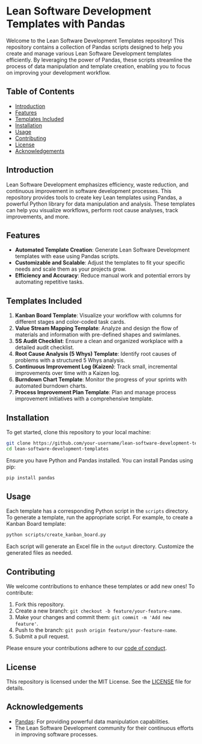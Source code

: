 # Lean Software Development Templates with Pandas

Welcome to the Lean Software Development Templates repository! This repository contains a collection of Pandas scripts designed to help you create and manage various Lean Software Development templates efficiently. By leveraging the power of Pandas, these scripts streamline the process of data manipulation and template creation, enabling you to focus on improving your development workflow.

## Table of Contents

- [Introduction](#introduction)
- [Features](#features)
- [Templates Included](#templates-included)
- [Installation](#installation)
- [Usage](#usage)
- [Contributing](#contributing)
- [License](#license)
- [Acknowledgements](#acknowledgements)

## Introduction

Lean Software Development emphasizes efficiency, waste reduction, and continuous improvement in software development processes. This repository provides tools to create key Lean templates using Pandas, a powerful Python library for data manipulation and analysis. These templates can help you visualize workflows, perform root cause analyses, track improvements, and more.

## Features

- **Automated Template Creation**: Generate Lean Software Development templates with ease using Pandas scripts.
- **Customizable and Scalable**: Adjust the templates to fit your specific needs and scale them as your projects grow.
- **Efficiency and Accuracy**: Reduce manual work and potential errors by automating repetitive tasks.

## Templates Included

1. **Kanban Board Template**: Visualize your workflow with columns for different stages and color-coded task cards.
2. **Value Stream Mapping Template**: Analyze and design the flow of materials and information with pre-defined shapes and swimlanes.
3. **5S Audit Checklist**: Ensure a clean and organized workplace with a detailed audit checklist.
4. **Root Cause Analysis (5 Whys) Template**: Identify root causes of problems with a structured 5 Whys analysis.
5. **Continuous Improvement Log (Kaizen)**: Track small, incremental improvements over time with a Kaizen log.
6. **Burndown Chart Template**: Monitor the progress of your sprints with automated burndown charts.
7. **Process Improvement Plan Template**: Plan and manage process improvement initiatives with a comprehensive template.

## Installation

To get started, clone this repository to your local machine:

```bash
git clone https://github.com/your-username/lean-software-development-templates.git
cd lean-software-development-templates
```

Ensure you have Python and Pandas installed. You can install Pandas using pip:

```bash
pip install pandas
```

## Usage

Each template has a corresponding Python script in the `scripts` directory. To generate a template, run the appropriate script. For example, to create a Kanban Board template:

```bash
python scripts/create_kanban_board.py
```

Each script will generate an Excel file in the `output` directory. Customize the generated files as needed.

## Contributing

We welcome contributions to enhance these templates or add new ones! To contribute:

1. Fork this repository.
2. Create a new branch: `git checkout -b feature/your-feature-name`.
3. Make your changes and commit them: `git commit -m 'Add new feature'`.
4. Push to the branch: `git push origin feature/your-feature-name`.
5. Submit a pull request.

Please ensure your contributions adhere to our [code of conduct](CODE_OF_CONDUCT.md).

## License

This repository is licensed under the MIT License. See the [LICENSE](LICENSE) file for details.

## Acknowledgements

- [Pandas](https://pandas.pydata.org/): For providing powerful data manipulation capabilities.
- The Lean Software Development community for their continuous efforts in improving software processes.
